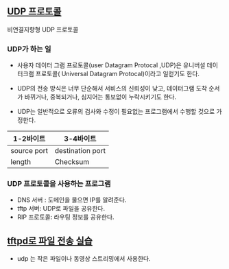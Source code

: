## [UDP 프로토콜](https://youtu.be/3MkI3FBFzX8?list=PL0d8NnikouEWcF1jJueLdjRIC4HsUlULi)
비연결지향형 UDP 프로토콜
### UDP가 하는 일
-  사용자 데이터 그램 프로토콜(user Datagram Protocal ,UDP)은 유니버설 데이터크램 프로토콜(
   Universal Datagram Protocal)이라고 일컫기도 한다.
    
- UDP의 전송 방식은 너무 단순해서 서비스의 신뢰성이 낮고, 데이터그램 도착 순서가 바뀌거나, 중복되거나, 심지어는 통보없이 누락시키기도 한다.

- UDP는 일반적으로 오류의 검사와 수정이 필요없는 프로그램에서 수행할 것으로 가정한다.

|1-2바이트|3-4바이트|
|---|----|
|source port |destination port|
|length|Checksum|

### UDP 프로토콜을 사용하는 프로그램
- DNS 서버 : 도메인을 물으면 IP를 알려준다.
- tftp 서버: UDP로 파일을 공유한다.
- RIP 프로토콜: 라우팅 정보를 공유한다.
   

## [tftpd로 파일 전송 실습](https://youtu.be/5Woau-EJChw?list=PL0d8NnikouEWcF1jJueLdjRIC4HsUlULi)

- udp 는 작은 파일이나 동영상 스트리밍에서 사용한다.